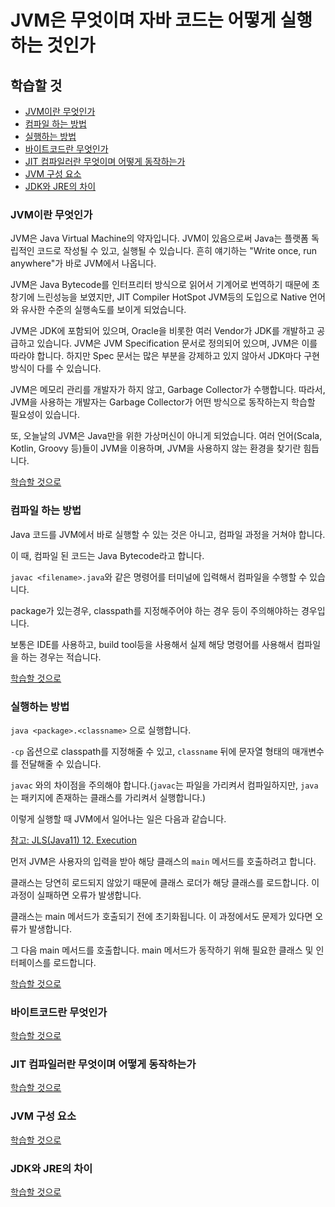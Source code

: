 # JVM은 무엇이며 자바 코드는 어떻게 실행하는 것인가

## 학습할 것

- [JVM이란 무엇인가](#JVM이란-무엇인가)
- [컴파일 하는 방법](#컴파일-하는-방법)
- [실행하는 방법](#실행하는-방법)
- [바이트코드란 무엇인가](#바이트코드란-무엇인가)
- [JIT 컴파일러란 무엇이며 어떻게 동작하는가](#JIT-컴파일러란-무엇이며-어떻게-동작하는가)
- [JVM 구성 요소](#JVM-구성-요소)
- [JDK와 JRE의 차이](#JDK와-JRE의-차이)

### JVM이란 무엇인가

JVM은 Java Virtual Machine의 약자입니다. JVM이 있음으로써 Java는 플랫폼 독립적인 코드로 작성될 수 있고, 실행될 수 있습니다. 흔히 얘기하는 "Write once, run anywhere"가 바로 JVM에서 나옵니다.

JVM은 Java Bytecode를 인터프리터 방식으로 읽어서 기계어로 번역하기 때문에 초창기에 느린성능을 보였지만, JIT Compiler HotSpot JVM등의 도입으로 Native 언어와 유사한 수준의 실행속도를 보이게 되었습니다.

JVM은 JDK에 포함되어 있으며, Oracle을 비롯한 여러 Vendor가 JDK를 개발하고 공급하고 있습니다. JVM은 JVM Specification 문서로 정의되어 있으며, JVM은 이를 따라야 합니다. 하지만 Spec 문서는 많은 부분을 강제하고 있지 않아서 JDK마다 구현 방식이 다를 수 있습니다.

JVM은 메모리 관리를 개발자가 하지 않고, Garbage Collector가 수행합니다. 따라서, JVM을 사용하는 개발자는 Garbage Collector가 어떤 방식으로 동작하는지 학습할 필요성이 있습니다.

또, 오늘날의 JVM은 Java만을 위한 가상머신이 아니게 되었습니다. 여러 언어(Scala, Kotlin, Groovy 등)들이 JVM을 이용하며, JVM을 사용하지 않는 환경을 찾기란 힘듭니다.

[학습할 것으로](#학습할-것)

### 컴파일 하는 방법

Java 코드를 JVM에서 바로 실행할 수 있는 것은 아니고, 컴파일 과정을 거쳐야 합니다.

이 때, 컴파일 된 코드는 Java Bytecode라고 합니다.

`javac <filename>.java`와 같은 명령어를 터미널에 입력해서 컴파일을 수행할 수 있습니다.

package가 있는경우, classpath를 지정해주어야 하는 경우 등이 주의해야하는 경우입니다.

보통은 IDE를 사용하고, build tool등을 사용해서 실제 해당 명령어를 사용해서 컴파일을 하는 경우는 적습니다.

[학습할 것으로](#학습할-것)

### 실행하는 방법

`java <package>.<classname>` 으로 실행합니다.

`-cp` 옵션으로 classpath를 지정해줄 수 있고, `classname` 뒤에 문자열 형태의 매개변수를 전달해줄 수 있습니다.

`javac` 와의 차이점을 주의해야 합니다.(`javac`는 파일을 가리켜서 컴파일하지만, `java`는 패키지에 존재하는 클래스를 가리켜서 실행합니다.)

이렇게 실행할 때 JVM에서 일어나는 일은 다음과 같습니다.

[참고: JLS(Java11) 12. Execution](https://docs.oracle.com/javase/specs/jls/se11/html/jls-12.html)

먼저 JVM은 사용자의 입력을 받아 해당 클래스의 `main` 메서드를 호출하려고 합니다.

클래스는 당연히 로드되지 않았기 때문에 클래스 로더가 해당 클래스를 로드합니다. 이 과정이 실패하면 오류가 발생합니다.

클래스는 main 메서드가 호출되기 전에 초기화됩니다. 이 과정에서도 문제가 있다면 오류가 발생합니다.

그 다음 main 메서드를 호출합니다. main 메서드가 동작하기 위해 필요한 클래스 및 인터페이스를 로드합니다.

[학습할 것으로](#학습할-것)

### 바이트코드란 무엇인가

[학습할 것으로](#학습할-것)

### JIT 컴파일러란 무엇이며 어떻게 동작하는가

[학습할 것으로](#학습할-것)

### JVM 구성 요소

[학습할 것으로](#학습할-것)

### JDK와 JRE의 차이

[학습할 것으로](#학습할-것)
